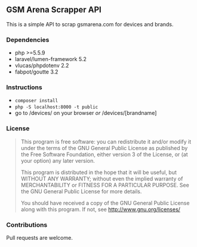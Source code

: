 ## GSM Arena Scrapper API

This is a simple API to scrap gsmarena.com for devices and brands.

### Dependencies

- php >=5.5.9
- laravel/lumen-framework 5.2
- vlucas/phpdotenv 2.2
- fabpot/goutte 3.2

### Instructions

- `composer install`
- `php -S localhost:8000 -t public`
- go to /devices/ on your browser *or* /devices/[brandname]

### License

>This program is free software: you can redistribute it and/or modify
>it under the terms of the GNU General Public License as published by
>the Free Software Foundation, either version 3 of the License, or
>(at your option) any later version.
>
>This program is distributed in the hope that it will be useful,
>but WITHOUT ANY WARRANTY; without even the implied warranty of
>MERCHANTABILITY or FITNESS FOR A PARTICULAR PURPOSE.  See the
>GNU General Public License for more details.
>
>You should have received a copy of the GNU General Public License
>along with this program.  If not, see <http://www.gnu.org/licenses/>

### Contributions

Pull requests are welcome.
